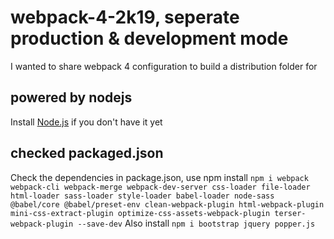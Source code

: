 # webpack-4-2k19, seperate production & development mode
I wanted to share webpack 4 configuration to build a distribution folder for 
## powered by nodejs
Install [Node.js](https://nodejs.org/en/) if you don't have it yet
## checked packaged.json
Check the dependencies in package.json, use npm install `npm i webpack webpack-cli webpack-merge webpack-dev-server css-loader file-loader html-loader sass-loader style-loader babel-loader node-sass @babel/core @babel/preset-env clean-webpack-plugin html-webpack-plugin mini-css-extract-plugin optimize-css-assets-webpack-plugin terser-webpack-plugin --save-dev`
Also install `npm i bootstrap jquery popper.js`
